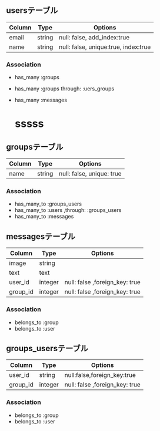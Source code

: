 ## usersテーブル
|Column|Type|Options|
|------|----|-------|
|email|string|null: false, add_index:true|
|name|string|null: false, unique:true, index:true|
### Association
- has_many :groups
- has_many :groups through:  :uers_groups
- has_many :messages

  
  # sssss

## groupsテーブル
|Column|Type|Options|
|------|----|-------|
|name|string|null: false, unique: true|
### Association
- has_many_to :groups_users
- has_many_to :users  ,through:  :groups_users
- has_many_to :messages

## messagesテーブル
|Column|Type|Options|
|------|----|-------|
|image|string||
|text|text||
|user_id|integer|null: false ,foreign_key: true
|group_id|integer|null: false ,foreign_key: true
### Association
- belongs_to :group
- belongs_to :user

## groups_usersテーブル
|Column|Type|Options|
|------|----|-------|
|user_id|string|null:false,foreign_key:true|
|group_id|integer|null: false ,foreign_key: true
### Association
- belongs_to :group
- belongs_to :user
